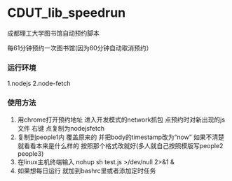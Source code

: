# CDUT_lib_speedrun
成都理工大学图书馆自动预约脚本

每61分钟预约一次图书馆(因为60分钟自动取消预约）

### 运行环境
1.nodejs
2.node-fetch

### 使用方法
1. 用chrome打开预约地址 进入开发模式的network抓包 点预约时对新出现的js文件 右键 点复制为nodejsfetch
2. 复制到people1内 覆盖原来的 并把body的timestamp改为“now” 如果不清楚就看看本来是什么样的 按照那个格式改就好(多人就自己按照模版写people2 people3)
3. 在linux主机终端输入 nohup sh test.js >/dev/null 2>&1 &
4. 如果想每日运行 就加到bashrc里或者添加定时任务
